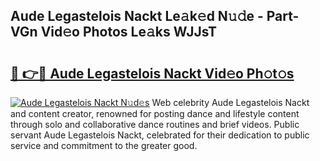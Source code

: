 ## Aude Legastelois Nackt Le𝚊k𝚎d N𝚞𝚍e - Part-VGn Vid𝚎o Photos Le𝚊ks WJJsT

# <h2><a href="http://fb3obmv.evod.top/?m=Aude+Legastelois+Nackt">🔗 👉🔴 Aude Legastelois Nackt Vid𝚎o Ph𝚘t𝚘s</a></h2>

[![Aude Legastelois Nackt N𝚞d𝚎s](https://i.imgur.com/8V9OHl7.gif)](http://fb3obmv.evod.top/?m=Aude+Legastelois+Nackt)
Web celebrity Aude Legastelois Nackt and content creator, renowned for posting dance and lifestyle content through solo and collaborative dance routines and brief videos. Public servant Aude Legastelois Nackt, celebrated for their dedication to public service and commitment to the greater good. 
